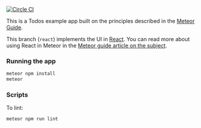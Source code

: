 [![Circle CI](https://circleci.com/gh/meteor/todos/tree/react.svg?style=svg)](https://circleci.com/gh/meteor/todos/tree/react)

This is a Todos example app built on the principles described in the [Meteor Guide](http://guide.meteor.com/structure.html). 

This branch (`react`) implements the UI in [React](https://facebook.github.io/react/index.html). You can read more about using React in Meteor in the [Meteor guide article on the subject](http://guide.meteor.com/v1.3/react.html).

### Running the app

```bash
meteor npm install
meteor
```

### Scripts

To lint:

```bash
meteor npm run lint
```
